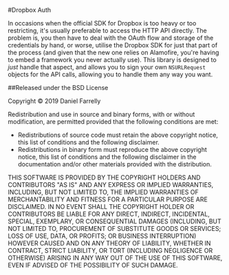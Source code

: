 #Dropbox Auth

In occasions when the official SDK for Dropbox is too heavy or too restricting, it's usually preferable to access the HTTP API directly. The problem is, you then have to deal with the OAuth flow and storage of the credentials by hand, or worse, utilise the Dropbox SDK for just that part of the process (and given that the new one relies on Alamofire, you're having to embed a framework you never actually use). This library is designed to _just_ handle that aspect, and allows you to sign your own `NSURLRequest` objects for the API calls, allowing you to handle them any way you want.

##Released under the BSD License

Copyright © 2019 Daniel Farrelly

Redistribution and use in source and binary forms, with or without modification,
are permitted provided that the following conditions are met:

*	Redistributions of source code must retain the above copyright notice, this list
	of conditions and the following disclaimer.
*	Redistributions in binary form must reproduce the above copyright notice, this
	list of conditions and the following disclaimer in the documentation and/or
	other materials provided with the distribution.

THIS SOFTWARE IS PROVIDED BY THE COPYRIGHT HOLDERS AND CONTRIBUTORS "AS IS" AND 
ANY EXPRESS OR IMPLIED WARRANTIES, INCLUDING, BUT NOT LIMITED TO, THE IMPLIED
WARRANTIES OF MERCHANTABILITY AND FITNESS FOR A PARTICULAR PURPOSE ARE DISCLAIMED.
IN NO EVENT SHALL THE COPYRIGHT HOLDER OR CONTRIBUTORS BE LIABLE FOR ANY DIRECT,
INDIRECT, INCIDENTAL, SPECIAL, EXEMPLARY, OR CONSEQUENTIAL DAMAGES (INCLUDING,
BUT NOT LIMITED TO, PROCUREMENT OF SUBSTITUTE GOODS OR SERVICES; LOSS OF USE,
DATA, OR PROFITS; OR BUSINESS INTERRUPTION) HOWEVER CAUSED AND ON ANY THEORY OF
LIABILITY, WHETHER IN CONTRACT, STRICT LIABILITY, OR TORT (INCLUDING NEGLIGENCE
OR OTHERWISE) ARISING IN ANY WAY OUT OF THE USE OF THIS SOFTWARE, EVEN IF
ADVISED OF THE POSSIBILITY OF SUCH DAMAGE.
